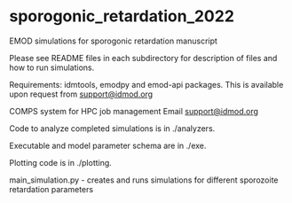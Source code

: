 # sporogonic_retardation_2022
EMOD simulations for sporogonic retardation manuscript


Please see README files in each subdirectory for description of files and how to run simulations.

Requirements: idmtools, emodpy and emod-api packages. This is available upon request from support@idmod.org

COMPS system for HPC job management Email support@idmod.org

Code to analyze completed simulations is in ./analyzers.


Executable and model parameter schema are in ./exe.

Plotting code is in ./plotting.

main_simulation.py - creates and runs simulations for different sporozoite retardation parameters
